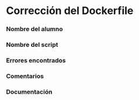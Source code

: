 # Corrección del Dockerfile

### Nombre del alumno


### Nombre del script


### Errores encontrados


### Comentarios


### Documentación



